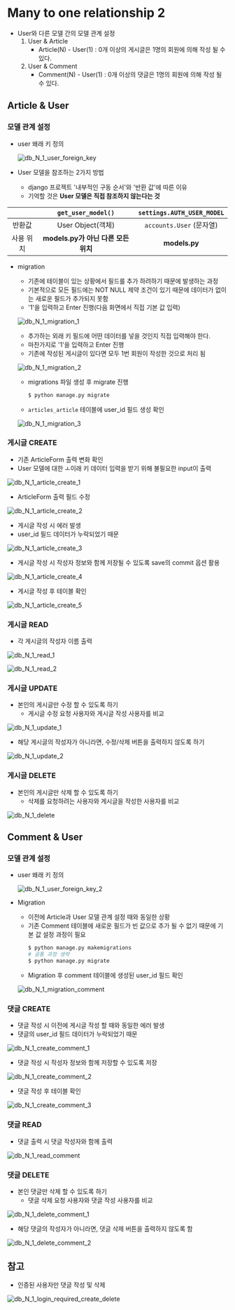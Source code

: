 # Many to one relationship 2
* User와 다른 모델 간의 모델 관계 설정
    1. User & Article
        * Article(N) - User(1) : 0개 이상의 게시글은 1명의 회원에 의해 작성 될 수 있다.
    2. User & Comment
        * Comment(N) - User(1) : 0개 이상의 댓글은 1명의 회원에 의해 작성 될 수 있다.

## Article & User

### 모델 관계 설정
* user 왜래 키 정의

    ![db_N_1_user_foreign_key](../image/db_N_1_user_foreign_key.png)

* User 모델을 참조하는 2가지 방법
    * django 프로젝트 '내부적인 구동 순서'와 '반환 값'에 따른 이유
    * 기억할 것은 **User 모델은 직접 참조하지 않는다는 것**

||`get_user_model()`|`settings.AUTH_USER_MODEL`|
|:---:|:---:|:---:|
|반환값|User Object(객체)|`accounts.User` (문자열)|
|사용 위치|**models.py가 아닌 다른 모든 위치**|**models.py**|

* migration
    * 기존에 테이블이 있는 상황에서 필드를 추가 하려하기 때문에 발생하는 과정
    * 기본적으로 모든 필드에는 NOT NULL 제약 조건이 있기 때문에 데이터가 없이는 새로운 필드가 추가되지 못함
    * '1'을 입력하고 Enter 진행(다음 화면에서 직접 기본 값 입력)

    ![db_N_1_migration_1](../image/db_N_1_migration_1.png)

    * 추가하는 외래 키 필드에 어떤 데이터를 넣을 것인지 직접 입력해야 한다.
    * 마찬가지로 '1'을 입력하고 Enter 진행
    * 기존에 작성된 게시글이 있다면 모두 1번 회원이 작성한 것으로 처리 됨

    ![db_N_1_migration_2](../image/db_N_1_migration_2.png)

    * migrations 파일 생성 후 migrate 진행
        ```python
        $ python manage.py migrate
        ```
    * `articles_article` 테이블에 user_id 필드 생성 확인

    ![db_N_1_migration_3](../image/db_N_1_migration_3.png)


### 게시글 CREATE
* 기존 ArticleForm 출력 변화 확인
* User 모델에 대한 ㅗ이래 키 데이터 입력을 받기 위해 불필요한 input이 출력

![db_N_1_article_create_1](../image/db_N_1_article_create_1.png)

* ArticleForm 출력 필드 수정

![db_N_1_article_create_2](../image/db_N_1_article_create_2.png)

* 게시글 작성 시 에러 발생
* user_id 필드 데이터가 누락되었기 때문

![db_N_1_article_create_3](../image/db_N_1_article_create_3.png)

* 게시글 작성 시 작성자 정보와 함께 저장될 수 있도록 save의 commit 옵션 활용

![db_N_1_article_create_4](../image/db_N_1_article_create_4.png)

* 게시글 작성 후 테이블 확인

![db_N_1_article_create_5](../image/db_N_1_article_create_5.png)


### 게시글 READ
* 각 게시글의 작성자 이름 출력

![db_N_1_read_1](../image/db_N_1_read_1.png)

![db_N_1_read_2](../image/db_N_1_read_2.png)


### 게시글 UPDATE
* 본인의 게시글만 수정 할 수 있도록 하기
    * 게시글 수정 요청 사용자와 게시글 작성 사용자를 비교

![db_N_1_update_1](../image/db_N_1_update_1.png)

* 해당 게시글의 작성자가 아니라면, 수정/삭제 버튼을 출력하지 않도록 하기

![db_N_1_update_2](../image/db_N_1_update_2.png)


### 게시글 DELETE
* 본인의 게시글만 삭제 할 수 있도록 하기
    * 삭제를 요청하려는 사용자와 게시글을 작성한 사용자를 비교

![db_N_1_delete](../image/db_N_1_delete.png)


## Comment & User

### 모델 관계 설정
* user 왜래 키 정의

    ![db_N_1_user_foreign_key_2](../image/db_N_1_user_foreign_key_2.png)

* Migration
    * 이전에 Article과 User 모델 관계 설정 때와 동일한 상황
    * 기존 Comment 테이블에 새로운 필드가 빈 값으로 추가 될 수 없기 때문에 기본 값 설정 과정이 필요
        ```python
        $ python manage.py makemigrations
        # 공통 과정 생략
        $ python manage.py migrate
        ```
    * Migration 후 comment 테이블에 생성된 user_id 필드 확인

    ![db_N_1_migration_comment](../image/db_N_1_migration_comment.png)


### 댓글 CREATE
* 댓글 작성 시 이전에 게시글 작성 할 때와 동일한 에러 발생
* 댓글의 user_id 필드 데이터가 누락되었기 때문

![db_N_1_create_comment_1](../image/db_N_1_create_comment_1.png)

* 댓글 작성 시 작성자 정보와 함께 저장할 수 있도록 저장

![db_N_1_create_comment_2](../image/db_N_1_create_comment_2.png)

* 댓글 작성 후 테이블 확인

![db_N_1_create_comment_3](../image/db_N_1_create_comment_3.png)


### 댓글 READ
* 댓글 출력 시 댓글 작성자와 함께 출력

![db_N_1_read_comment](../image/db_N_1_read_comment.png)


### 댓글 DELETE
* 본인 댓글만 삭제 할 수 있도록 하기
    * 댓글 삭제 요청 사용자와 댓글 작성 사용자를 비교

![db_N_1_delete_comment_1](../image/db_N_1_delete_comment_1.png)

* 해당 댓글의 작성자가 아니라면, 댓글 삭제 버튼을 출력하지 않도록 함

![db_N_1_delete_comment_2](../image/db_N_1_delete_comment_2.png)



## 참고
* 인증된 사용자만 댓글 작성 및 삭제

![db_N_1_login_required_create_delete](../image/db_N_1_login_required_create_delete.png)